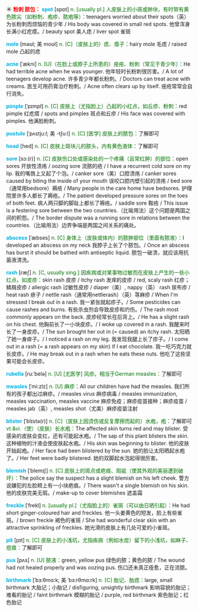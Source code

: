 ☀ <font color="red">**粉刺 脓包：**</font>
<font color="sky blue">**spot**</font> [spɒt] 
<font color="rgb(227, 108, 9)">n. [usually pl.] 人皮肤上的小斑或肿块，有时带有黄色脓尖（如粉刺、疱疹、脓疱等）：</font>teenagers worried about their spots（英）为长粉刺而烦恼的青少年 / His body was covered in small red spots. 他曾浑身长满小红疙瘩。/ beauty spot 美人痣 / liver spot 雀斑
              
<font color="sky blue">**mole**</font> [məʊl; 美 moʊl]
<font color="rgb(227, 108, 9)">n. [C]（皮肤上的）痣、痦子：</font>hairy mole 毛痣 / raised mole 凸起的痣

<font color="sky blue">**acne**</font> [ˈækni]
<font color="rgb(227, 108, 9)">n. [U]（在脸上或脖子上所患的）痤疮、粉刺（常见于青少年）：</font>He had terrible acne when he was younger. 他年轻时长粉刺很厉害。/ A lot of teenagers develop acne. 许多青少年都长粉刺。/ Doctors can treat acne with creams. 医生可用药膏治疗粉刺。/ Acne often clears up by itself. 痤疮常常会自行消失。
           
<font color="sky blue">**pimple**</font> [ˈpɪmpl]
<font color="rgb(227, 108, 9)">n. [C] 皮肤上（尤指脸上）凸起的小红点，如丘疹、粉刺：</font>red pimple 红疙瘩 / spots and pimples 斑点和丘疹 / His face was covered with pimples. 他满脸粉刺。

<font color="sky blue">**pustule**</font> [ˈpʌstju:l; 美 -tʃu:l]
<font color="rgb(227, 108, 9)">n. [C] [医学] 皮肤上的脓包：</font>了解即可

<font color="sky blue">**head**</font> [hed] 
<font color="rgb(227, 108, 9)">n. [C] 皮肤上斑块儿的脓头，内有黄色液体：</font>了解即可
            
<font color="sky blue">**sore**</font> [sɔ:(r)]
<font color="rgb(227, 108, 9)">n. [C] 皮肤伤口处或感染处的一个疼痛（且常红肿）的部位：</font>open sores 开放性溃疡 / oozing sore 流脓的疮 / I have a recurrent cold sore on my lip. 我的嘴唇上又起了个泡。/ canker sore（美）口腔溃疡 / canker sores caused by biting the inside of your mouth 误咬口腔内壁引起的溃疡 / bed sore（通常用bedsore）褥疮 / Many people in the care home have bedsores. 护理院里许多人都长了褥疮。/ The patient developed pressure sores on the toes of both feet. 病人两只脚的脚趾上都长了褥疮。/ saddle sore 鞍疮 / This issue is a festering sore between the two countries.（比喻用法）这个问题是两国之间的积怨。/ The border dispute was a running sore in relations between the countries.（比喻用法）边界争端是两国之间关系的痛处。          
          
<font color="sky blue">**abscess**</font> [ˈæbses]
<font color="rgb(227, 108, 9)">n. [C] 身体上（皮肤或体内）的脓肿部位（里面有脓液）：</font>I developed an abscess on my neck 我脖子上长了个脓包。/ Once an abscess has burst it should be bathed with antiseptic liquid. 脓包一破溃，就应该用抗菌液清洗。

<font color="sky blue">**rash**</font> [ræʃ]
<font color="rgb(227, 108, 9)">n. [C, usually sing.] 因疾病或对某事物过敏而在皮肤上产生的一些小红点，如皮疹：</font>skin rash 皮疹 / itchy rash 发痒的皮疹 / red, scaly rash 红疹；鳞屑皮疹 / allergic rash 过敏性皮疹 / diaper（美）, nappy（英） rash 尿布疹 / heat rash 痱子 / nettle rash（通常用nettlerash）（英）荨麻疹 / When I'm stressed I break out in a rash. 我一紧张就起疹子。/ Some pesticides can cause rashes and burns. 有些杀虫剂会导致皮疹和灼伤。/ The rash most commonly appears on the back. 皮疹经常长在后背上。/ He has a slight rash on his chest. 他胸前长了一小块皮疹。/ I woke up covered in a rash. 我醒来时长了一身皮疹。/ The sun brought her out in (= caused) an itchy rash. 太阳晒了她一身痱子。/ I noticed a rash on my leg. 我发现我腿上长了疹子。/ I come out in a rash (= a rash appears on my skin) if I eat chocolate. 我一吃巧克力就长皮疹。/ He may break out in a rash when he eats these nuts. 他吃了这些坚果可能会长皮疹。
          
<font color="sky blue">**rubella**</font> [ru:ˈbelə]
<font color="rgb(227, 108, 9)">n. [U] [尤医学] 风疹。相当于German measles：</font>了解即可

<font color="sky blue">**measles**</font> [ˈmi:zlz]
<font color="rgb(227, 108, 9)">n. [U] 麻疹：</font>All our children have had the measles. 我们所有的孩子都出过麻疹。/ measles virus 麻疹病毒 / measles immunization, measles vaccination, measles vaccine 麻疹免疫；麻疹疫苗接种；麻疹疫苗 / measles jab（英）, measles shot（尤美）麻疹疫苗注射

<font color="sky blue">**blister**</font> [ˈblɪstə(r)]
<font color="rgb(227, 108, 9)">n. [C]（皮肤上因烫伤或反复摩擦而起的）水疱，疱：</font>了解即可 <font color="rgb(227, 108, 9)">vt.&vi.（使）（皮肤）长水疱：</font>The affected skin turns red and may blister. 受感染的皮肤会变红，还有可能起水疱。/ The sap of this plant blisters the skin. 这种植物的汁液会使皮肤起水疱。/ His skin was beginning to blister. 他的皮肤开始起疱。/ Her face had been blistered by the sun. 她的脸让太阳晒起水疱了。/ Her feet were badly blistered. 她的双脚起水泡起得很厉害。

<font color="sky blue">**blemish**</font> [ˈblemɪʃ]
<font color="rgb(227, 108, 9)">n. [C] 皮肤上的斑点或疤痕、瑕疵（使其外观的美丽遭到破坏）：</font>The police say the suspect has a slight blemish on his left cheek. 警方说嫌犯的左脸颊上有一小块疤痕。/ There wasn't a single blemish on his skin. 他的皮肤完美无瑕。/ make-up to cover blemishes 遮盖霜
                      
<font color="sky blue">**freckle**</font> [ˈfrekl]
<font color="rgb(227, 108, 9)">n. [usually pl.]（尤指脸上的）雀斑（可以由日晒引起）：</font>He had short ginger-coloured hair and freckles. 他一头姜黄色的短发，脸上有些雀斑。/ brown freckle 褐色的雀斑 / She had wonderful clear skin with an attractive sprinkling of freckles. 她光滑的皮肤上有几处可爱的小雀斑。

<font color="sky blue">**pit**</font> [pɪt]
<font color="rgb(227, 108, 9)">n. [C] 皮肤上的小浅坑，尤指疾病（例如水痘）留下的小浅坑，如麻子、痘痕：</font>了解即可
           
<font color="sky blue">**pus**</font> [pʌs]
<font color="rgb(227, 108, 9)">n. [U] 脓液：</font>green, yellow pus 绿色的脓；黄色的脓 / The wound had not healed properly and was oozing pus. 伤口还未真正痊愈，正在流脓。

<font color="sky blue">**birthmark**</font> [ˈbɜ:θmɑ:k; 美 ˈbɜ:rθmɑ:rk]
<font color="rgb(227, 108, 9)">n. [C] 胎记、胎痣：</font>large, small birthmark 大胎记；小胎记 / disfiguring, unsightly birthmark 影响容貌的胎记；难看的胎记 / faint birthmark 模糊的胎记 / purple, red birthmark 紫色胎记；红色胎记

